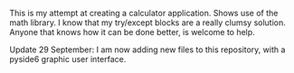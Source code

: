 This is my attempt at creating a calculator application. Shows use of the math library. 
I know that my try/except blocks are a really clumsy solution. Anyone that knows how it can be done better, is welcome to help.

Update 29 September: I am now adding new files to this repository, with a pyside6 graphic user interface.
